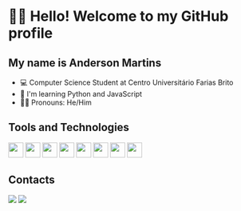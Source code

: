# 👋🏼 Hello! Welcome to my GitHub profile

## My name is Anderson Martins
- 💻 Computer Science Student at Centro Universitário Farias Brito
- 🧠 I'm learning Python and JavaScript
- 👨🏻 Pronouns: He/Him

## Tools and Technologies

<img loading="lazy" src="https://cdn.jsdelivr.net/gh/devicons/devicon/icons/vscode/vscode-original.svg" width="30" height="30"/> <img loading="lazy" src="https://cdn.jsdelivr.net/gh/devicons/devicon/icons/git/git-original.svg" width="30" height="30"/> <img src="https://cdn.jsdelivr.net/gh/devicons/devicon/icons/html5/html5-original.svg" loading="lazy" width="30" height="30"/> <img src="https://cdn.jsdelivr.net/gh/devicons/devicon/icons/css3/css3-original.svg" loading="lazy" width="30" height="30"/> <img src="https://cdn.jsdelivr.net/gh/devicons/devicon/icons/javascript/javascript-original.svg" loading="lazy" width="30" height="30"/> <img src="https://cdn.jsdelivr.net/gh/devicons/devicon/icons/java/java-original.svg" loading="lazy" width="30" height="30"/> <img src="https://cdn.jsdelivr.net/gh/devicons/devicon/icons/python/python-original.svg" loading="lazy" width="30" height="30"/> <img src="https://cdn.jsdelivr.net/gh/devicons/devicon/icons/csharp/csharp-original.svg" loading="lazy" width="30" height="30"/>

## Contacts

<div>
  <a href="https://www.linkedin.com/in/anderson-martins27/" target="_blank"><img loading="lazy" src="https://img.shields.io/badge/LinkedIn-0077B5?style=for-the-badge&logo=linkedin&logoColor=white"></a>
  <a href="https://www.kaggle.com/andersonmartins28"><img loading="lazy" src="https://img.shields.io/badge/Kaggle-20BEFF?style=for-the-badge&logo=Kaggle&logoColor=white"></a>

</div>
          
          
          
          
          
          
          
          
          
          

